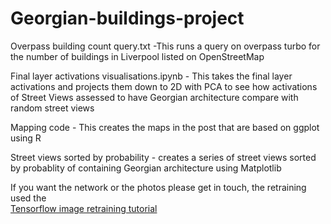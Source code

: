 # Georgian-buildings-project

Overpass building count query.txt -This runs a query on overpass turbo for the number of buildings in Liverpool listed on OpenStreetMap

Final layer activations visualisations.ipynb - This takes the final layer activations and projects them down to 2D with PCA to see how activations of Street Views assessed to have Georgian architecture compare with random street views

Mapping code - This creates the maps in the post that are based on ggplot using R

Street views sorted by probability - creates a series of street views sorted by probablity of containing Georgian architecture using Matplotlib

If you want the network or the photos please get in touch, the retraining used the  
<a href="https://www.tensorflow.org/hub/tutorials/image_retraining">Tensorflow image retraining tutorial</a>
